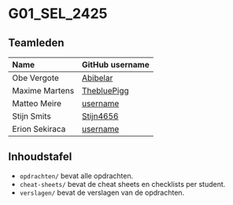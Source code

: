 # G01_SEL_2425
## Teamleden

| Name      | GitHub username                         |
| :-------- | :-------------------------------------- |
| Obe Vergote | [Abibelar](https://github.com/Abibelar) |
| Maxime Martens | [ThebluePigg](https://github.com/Thebluepigg) |
| Matteo Meire | [username](https://github.com/username) |
| Stijn Smits | [Stijn4656](https://github.com/Stijn4656) |
| Erion Sekiraca | [username](https://github.com/username) |

## Inhoudstafel
- `opdrachten/` bevat alle opdrachten.
- `cheat-sheets/` bevat de cheat sheets en checklists per student.
- `verslagen/` bevat de verslagen van de opdrachten.

